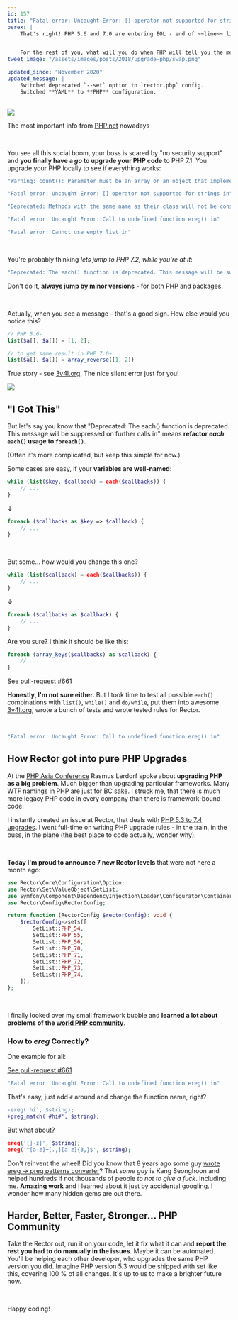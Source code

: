```yaml
---
id: 157
title: "Fatal error: Uncaught Error: [] operator not supported for strings in"
perex: |
    That's right! PHP 5.6 and 7.0 are entering EOL - end of ~~line~~ life this December. Social networks, Slacks, Twitter, Reddit are [full](https://www.reddit.com/r/PHP/comments/9syr3m/php_56_eol_end_of_life_end_of_2018_and_php_7) of it. Are you running PHP 7.1? Good, come next year when PHP 7.1 is *eoling*.


    For the rest of you, what will you do when PHP will tell you the message in the title?
tweet_image: "/assets/images/posts/2018/upgrade-php/swap.png"

updated_since: "November 2020"
updated_message: |
    Switched deprecated `--set` option to `rector.php` config.
    Switched **YAML** to **PHP** configuration.
---
```


<div class="text-center">
    <img src="/assets/images/posts/2018/upgrade-php/important.png" class="img-thumbnail">
    <p>The most important info from <a href="http://php.net/supported-versions.php">PHP.net</a> nowadays</p>
</div>

<br>

You see all this social boom, your boss is scared by "no security support" and **you finally have a *go* to upgrade your PHP code** to PHP 7.1. You upgrade your PHP locally to see if everything works:

```bash
"Warning: count(): Parameter must be an array or an object that implements Countable in"
```

```bash
"Fatal error: Uncaught Error: [] operator not supported for strings in"
```

```bash
"Deprecated: Methods with the same name as their class will not be constructors in a future version of PHP; Filter has a deprecated constructor in"
```

```bash
"Fatal error: Uncaught Error: Call to undefined function ereg() in"
```

```bash
"Fatal error: Cannot use empty list in"
```

<br>

You're probably thinking *lets jump to PHP 7.2, while you're at it*:

```bash
"Deprecated: The each() function is deprecated. This message will be suppressed on further calls in"
```

Don't do it, **always jump by minor versions** - for both PHP and packages.

<br>

Actually, when you see a message - that's a good sign. How else would you notice this?

```php
// PHP 5.6-
list($a[], $a[]) = [1, 2];

// to get same result in PHP 7.0+
list($a[], $a[]) = array_reverse([1, 2])
```

True story - see [3v4l.org](https://3v4l.org/H1hfA). The nice silent error just for you!

<img src="/assets/images/posts/2018/upgrade-php/swap.png" class="img-thumbnail">

## "I Got This"

But let's say you know that "Deprecated: The each() function is deprecated. This message will be suppressed on further calls in" means **refactor *each* `each()` usage to `foreach()`.**

(Often it's more complicated, but keep this simple for now.)

Some cases are easy, if your **variables are well-named**:

```php
while (list($key, $callback) = each($callbacks)) {
    // ...
}
```

↓

```php
foreach ($callbacks as $key => $callback) {
    // ...
}
```

<br>

But some... how would you change this one?

```php
while (list($callback) = each($callbacks)) {
    // ...
}
```

↓

```php
foreach ($callbacks as $callback) {
    // ...
}
```

Are you sure? I think it should be like this:

```php
foreach (array_keys($callbacks) as $callback) {
    // ...
}
```

<a href="https://github.com/rectorphp/rector/pull/661/" class="btn btn-dark btn-sm">
    See pull-request #661
</a>

**Honestly, I'm not sure either.** But I took time to test all possible `each()` combinations with `list()`, `while()` and `do/while`, put them into awesome [3v4l.org](https://3v4l.org), wrote a bunch of tests and wrote tested rules for Rector.

<br>

```bash
"Fatal error: Uncaught Error: Call to undefined function ereg() in"
```

## How Rector got into pure PHP Upgrades

At the [PHP Asia Conference](/blog/2018/10/18/how-i-almost-missed-my-talk-in-php-asia-conference/) Rasmus Lerdorf spoke about **upgrading PHP as a big problem**. Much bigger than upgrading particular frameworks. Many WTF namings in PHP are just for BC sake. I struck me, that there is much more legacy PHP code in every company than there is framework-bound code.

I instantly created an issue at Rector, that deals with [PHP 5.3 to 7.4 upgrades](https://github.com/rectorphp/rector/issues/638).
I went full-time on writing PHP upgrade rules - in the train, in the buss, in the plane (the best place to code actually, wonder why).

<br>
<p class="bigger">
   <strong>Today I'm proud to announce 7 new Rector levels</strong> that were not here a month ago:
</p>

```php
use Rector\Core\Configuration\Option;
use Rector\Set\ValueObject\SetList;
use Symfony\Component\DependencyInjection\Loader\Configurator\ContainerConfigurator;
use Rector\Config\RectorConfig;

return function (RectorConfig $rectorConfig): void {
    $rectorConfig->sets([
        SetList::PHP_54,
        SetList::PHP_55,
        SetList::PHP_56,
        SetList::PHP_70,
        SetList::PHP_71,
        SetList::PHP_72,
        SetList::PHP_73,
        SetList::PHP_74,
    ]);
};
```

<br>

I finally looked over my small framework bubble and **learned a lot about problems of the [world PHP community](https://friendsofphp.org)**.

### How to *ereg* Correctly?

One example for all:

<a href="https://github.com/rectorphp/rector/pull/661/" class="btn btn-dark btn-sm">
    See pull-request #661
</a>

```bash
"Fatal error: Uncaught Error: Call to undefined function ereg() in"
```

That's easy, just add `#` around and change the function name, right?

```diff
-ereg('hi', $string);
+preg_match('#hi#', $string);
```

But what about?

```php
ereg('[]-z]', $string);
ereg('^[a-z]+[.,][a-z]{3,}$', $string);
```

Don't reinvent the wheel! Did you know that 8 years ago some guy [wrote ereg → preg patterns converter](https://gist.github.com/lifthrasiir/704754/7e486f43e62fd1c9d3669330c251f8ca4a59a3f8)? That *some guy* is Kang Seonghoon and helped hundreds if not thousands of people *to not to give a fuck*. Including me. **Amazing work** and I learned about it just by accidental googling. I wonder how many hidden gems are out there.

## Harder, Better, Faster, Stronger... PHP Community

Take the Rector out, run it on your code, let it fix what it can and **report the rest you had to do manually in the issues**. Maybe it can be automated.
You'll be helping each other developer, who upgrades the same PHP version you did. Imagine PHP version 5.3 would be shipped with set like this, covering 100 % of all changes. It's up to us to make a brighter future now.

<br>

Happy coding!

